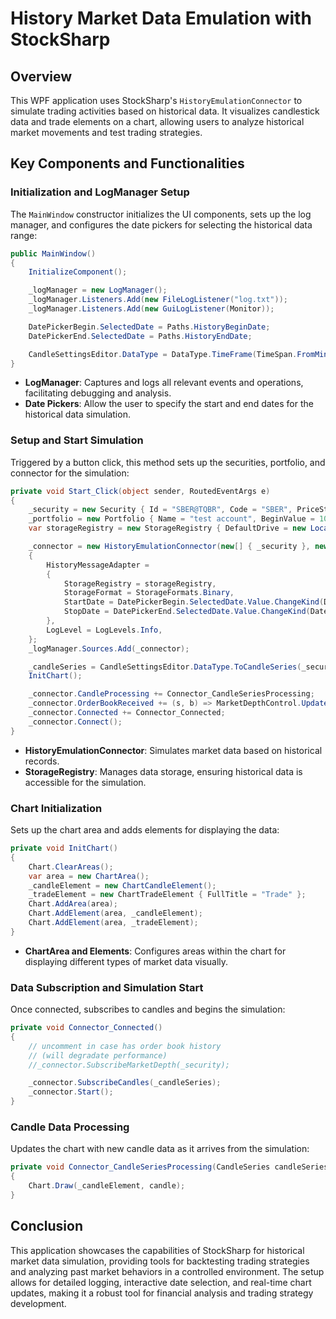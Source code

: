 # History Market Data Emulation with StockSharp

## Overview

This WPF application uses StockSharp's `HistoryEmulationConnector` to simulate trading activities based on historical data. It visualizes candlestick data and trade elements on a chart, allowing users to analyze historical market movements and test trading strategies.

## Key Components and Functionalities

### Initialization and LogManager Setup

The `MainWindow` constructor initializes the UI components, sets up the log manager, and configures the date pickers for selecting the historical data range:

```csharp
public MainWindow()
{
	InitializeComponent();

	_logManager = new LogManager();
	_logManager.Listeners.Add(new FileLogListener("log.txt"));
	_logManager.Listeners.Add(new GuiLogListener(Monitor));

	DatePickerBegin.SelectedDate = Paths.HistoryBeginDate;
	DatePickerEnd.SelectedDate = Paths.HistoryEndDate;

	CandleSettingsEditor.DataType = DataType.TimeFrame(TimeSpan.FromMinutes(5));
}
```

- **LogManager**: Captures and logs all relevant events and operations, facilitating debugging and analysis.
- **Date Pickers**: Allow the user to specify the start and end dates for the historical data simulation.

### Setup and Start Simulation

Triggered by a button click, this method sets up the securities, portfolio, and connector for the simulation:

```csharp
private void Start_Click(object sender, RoutedEventArgs e)
{
	_security = new Security { Id = "SBER@TQBR", Code = "SBER", PriceStep = 0.01m, Board = ExchangeBoard.Micex };
	_portfolio = new Portfolio { Name = "test account", BeginValue = 1000000 };
	var storageRegistry = new StorageRegistry { DefaultDrive = new LocalMarketDataDrive(_pathHistory) };

	_connector = new HistoryEmulationConnector(new[] { _security }, new[] { _portfolio })
	{
		HistoryMessageAdapter =
		{
			StorageRegistry = storageRegistry,
			StorageFormat = StorageFormats.Binary,
			StartDate = DatePickerBegin.SelectedDate.Value.ChangeKind(DateTimeKind.Utc),
			StopDate = DatePickerEnd.SelectedDate.Value.ChangeKind(DateTimeKind.Utc),
		},
		LogLevel = LogLevels.Info,
	};
	_logManager.Sources.Add(_connector);

	_candleSeries = CandleSettingsEditor.DataType.ToCandleSeries(_security);
	InitChart();

	_connector.CandleProcessing += Connector_CandleSeriesProcessing;
	_connector.OrderBookReceived += (s, b) => MarketDepthControl.UpdateDepth(b);
	_connector.Connected += Connector_Connected;
	_connector.Connect();
}
```

- **HistoryEmulationConnector**: Simulates market data based on historical records.
- **StorageRegistry**: Manages data storage, ensuring historical data is accessible for the simulation.

### Chart Initialization

Sets up the chart area and adds elements for displaying the data:

```csharp
private void InitChart()
{
	Chart.ClearAreas();
	var area = new ChartArea();
	_candleElement = new ChartCandleElement();
	_tradeElement = new ChartTradeElement { FullTitle = "Trade" };
	Chart.AddArea(area);
	Chart.AddElement(area, _candleElement);
	Chart.AddElement(area, _tradeElement);
}
```

- **ChartArea and Elements**: Configures areas within the chart for displaying different types of market data visually.

### Data Subscription and Simulation Start

Once connected, subscribes to candles and begins the simulation:

```csharp
private void Connector_Connected()
{
	// uncomment in case has order book history
	// (will degradate performance)
	//_connector.SubscribeMarketDepth(_security);

	_connector.SubscribeCandles(_candleSeries);
	_connector.Start();
}
```

### Candle Data Processing

Updates the chart with new candle data as it arrives from the simulation:

```csharp
private void Connector_CandleSeriesProcessing(CandleSeries candleSeries, ICandleMessage candle)
{
	Chart.Draw(_candleElement, candle);
}
```

## Conclusion

This application showcases the capabilities of StockSharp for historical market data simulation, providing tools for backtesting trading strategies and analyzing past market behaviors in a controlled environment. The setup allows for detailed logging, interactive date selection, and real-time chart updates, making it a robust tool for financial analysis and trading strategy development.